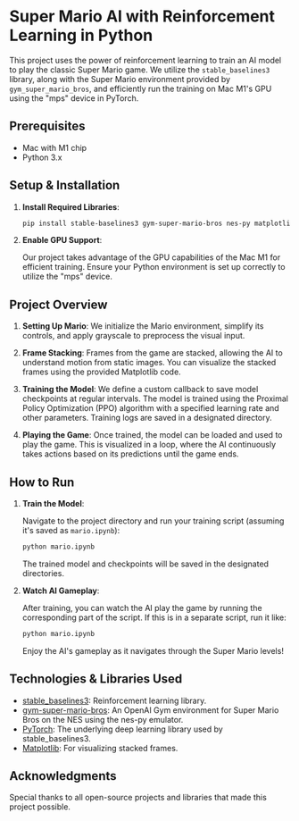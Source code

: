 # Super Mario AI with Reinforcement Learning in Python

This project uses the power of reinforcement learning to train an AI model to play the classic Super Mario game. We utilize the `stable_baselines3` library, along with the Super Mario environment provided by `gym_super_mario_bros`, and efficiently run the training on Mac M1's GPU using the "mps" device in PyTorch.

## Prerequisites

- Mac with M1 chip
- Python 3.x

## Setup & Installation

1. **Install Required Libraries**:

    ```bash
    pip install stable-baselines3 gym-super-mario-bros nes-py matplotlib
    ```

2. **Enable GPU Support**:

    Our project takes advantage of the GPU capabilities of the Mac M1 for efficient training. Ensure your Python environment is set up correctly to utilize the "mps" device.

## Project Overview

1. **Setting Up Mario**: We initialize the Mario environment, simplify its controls, and apply grayscale to preprocess the visual input.

2. **Frame Stacking**: Frames from the game are stacked, allowing the AI to understand motion from static images. You can visualize the stacked frames using the provided Matplotlib code.

3. **Training the Model**: We define a custom callback to save model checkpoints at regular intervals. The model is trained using the Proximal Policy Optimization (PPO) algorithm with a specified learning rate and other parameters. Training logs are saved in a designated directory.

4. **Playing the Game**: Once trained, the model can be loaded and used to play the game. This is visualized in a loop, where the AI continuously takes actions based on its predictions until the game ends.

## How to Run

1. **Train the Model**:

    Navigate to the project directory and run your training script (assuming it's saved as `mario.ipynb`):

    ```bash
    python mario.ipynb
    ```

    The trained model and checkpoints will be saved in the designated directories.

2. **Watch AI Gameplay**:

    After training, you can watch the AI play the game by running the corresponding part of the script. If this is in a separate script, run it like:

    ```bash
    python mario.ipynb
    ```

    Enjoy the AI's gameplay as it navigates through the Super Mario levels!

## Technologies & Libraries Used

- [stable_baselines3](https://github.com/DLR-RM/stable-baselines3): Reinforcement learning library.
- [gym-super-mario-bros](https://github.com/Kautenja/gym-super-mario-bros): An OpenAI Gym environment for Super Mario Bros on the NES using the nes-py emulator.
- [PyTorch](https://pytorch.org/): The underlying deep learning library used by stable_baselines3.
- [Matplotlib](https://matplotlib.org/): For visualizing stacked frames.

## Acknowledgments

Special thanks to all open-source projects and libraries that made this project possible.
